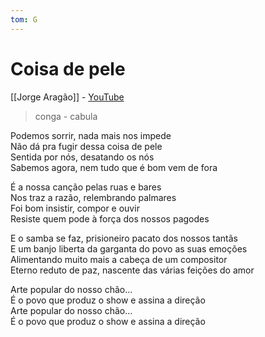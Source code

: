 ```yaml
---
tom: G
---
```


# Coisa de pele
[[Jorge Aragão]] - [YouTube](https://youtu.be/KxUgOEUS5zU)
> conga - cabula

Podemos sorrir, nada mais nos impede  
Não dá pra fugir dessa coisa de pele  
Sentida por nós, desatando os nós  
Sabemos agora, nem tudo que é bom vem de fora  

É a nossa canção pelas ruas e bares  
Nos traz a razão, relembrando palmares  
Foi bom insistir, compor e ouvir  
Resiste quem pode à força dos nossos pagodes  

E o samba se faz, prisioneiro pacato dos nossos tantãs  
E um banjo liberta da garganta do povo as suas emoções  
Alimentando muito mais a cabeça de um compositor  
Eterno reduto de paz, nascente das várias feições do amor  

Arte popular do nosso chão...  
É o povo que produz o show e assina a direção  
Arte popular do nosso chão...  
É o povo que produz o show e assina a direção  